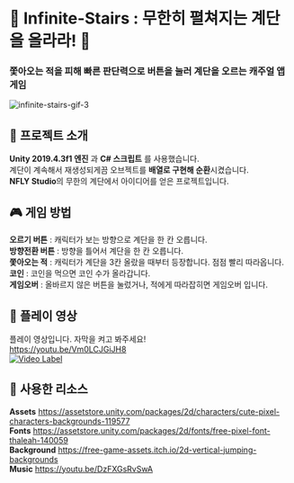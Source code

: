 # :iphone: Infinite-Stairs  : 무한히 펼쳐지는 계단을 올라라! :feet:

### 쫓아오는 적을 피해 빠른 판단력으로 버튼을 눌러 계단을 오르는 캐주얼 앱 게임

![infinite-stairs-gif-3](https://user-images.githubusercontent.com/90196490/220438088-928b9b3b-2335-4842-a981-e9de57c34438.gif)


## :frog: 프로젝트 소개 
**Unity 2019.4.3f1 엔진** 과 **C# 스크립트** 를 사용했습니다.  
계단이 계속해서 재생성되게끔 오브젝트를 **배열로 구현해 순환**시켰습니다.  
**NFLY Studio**의 무한의 계단에서 아이디어를 얻은 프로젝트입니다.    


## :video_game: 게임 방법 
**오르기 버튼** : 캐릭터가 보는 방향으로 계단을 한 칸 오릅니다.    
**방향전환 버튼** : 방향을 틀어서 계단을 한 칸 오릅니다.      
**쫓아오는 적** : 캐릭터가 계단을 3칸 올랐을 때부터 등장합니다. 점점 빨리 따라옵니다.  
**코인** : 코인을 먹으면 코인 수가 올라갑니다.  
**게임오버** : 올바르지 않은 버튼을 눌렀거나, 적에게 따라잡히면 게임오버 입니다.


## :movie_camera: 플레이 영상
플레이 영상입니다. 자막을 켜고 봐주세요!  
https://youtu.be/Vm0LCJGiJH8  
[![Video Label](http://img.youtube.com/vi/Vm0LCJGiJH8/0.jpg)](https://youtu.be/Vm0LCJGiJH8)


## :mushroom: 사용한 리소스
**Assets**  https://assetstore.unity.com/packages/2d/characters/cute-pixel-characters-backgrounds-119577  
**Fonts** https://assetstore.unity.com/packages/2d/fonts/free-pixel-font-thaleah-140059  
**Background** https://free-game-assets.itch.io/2d-vertical-jumping-backgrounds  
**Music** https://youtu.be/DzFXGsRvSwA  
         
